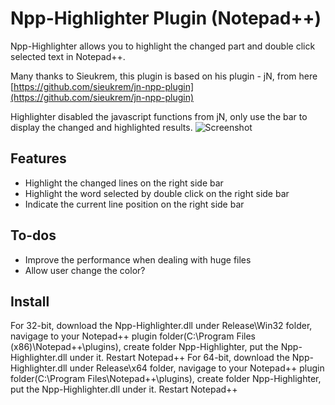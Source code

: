 # Npp-Highlighter Plugin (Notepad++)

Npp-Highlighter allows you to highlight the changed part and double click selected text in Notepad++.

Many thanks to Sieukrem, this plugin is based on his plugin - jN, from here
[https://github.com/sieukrem/jn-npp-plugin](https://github.com/sieukrem/jn-npp-plugin)

Highlighter disabled the javascript functions from jN, only use the bar to display the changed and highlighted results.
![Screenshot](https://github.com/michaelxzhang/jn-npp-plugin-enhanced/blob/d300e34f2954998e37cb654c7b2546c84b59489d/Capture.JPG)

## Features
- Highlight the changed lines on the right side bar
- Highlight the word selected by double click on the right side bar
- Indicate the current line position on the right side bar

## To-dos
- Improve the performance when dealing with huge files
- Allow user change the color?

## Install
For 32-bit, download the Npp-Highlighter.dll under Release\Win32 folder, navigage to your Notepad++ plugin folder(C:\Program Files (x86)\Notepad++\plugins\), create folder Npp-Highlighter, put the Npp-Highlighter.dll under it. Restart Notepad++
For 64-bit, download the Npp-Highlighter.dll under Release\x64 folder, navigage to your Notepad++ plugin folder(C:\Program Files\Notepad++\plugins\), create folder Npp-Highlighter, put the Npp-Highlighter.dll under it. Restart Notepad++
